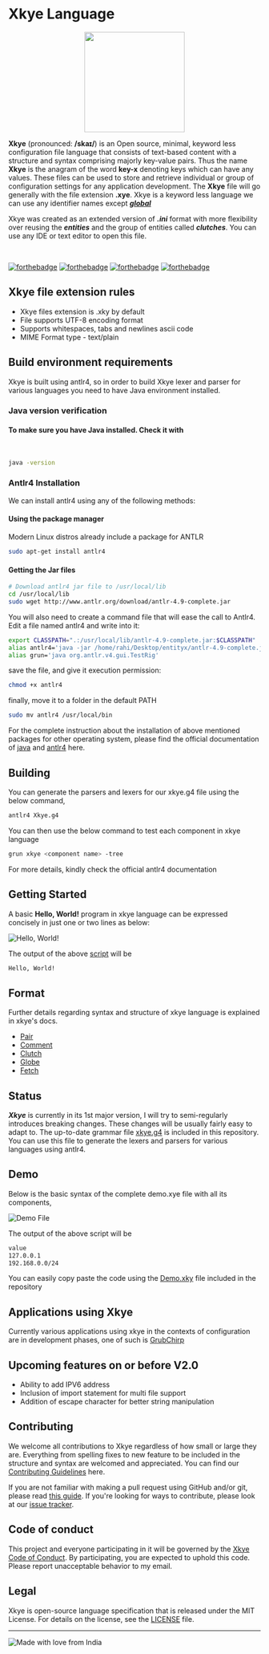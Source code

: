 # Xkye Language

<p align="center">
<a href="xky logo"><img src="images/logo.png" align="center" height="200" width="200" ></a>
</p>

**Xkye** (pronounced: **/skaɪ/**) is an Open source, minimal, keyword less configuration file language that consists of text-based content with a structure and syntax comprising majorly key-value pairs. Thus the name **Xkye** is the anagram of the word **key-x** denoting keys which can have any values. These files can be used to store and retrieve individual or group of configuration settings for any application development. The **Xkye** file will go generally with the file extension **.xye**. Xkye is a keyword less language we can use any identifier names except ***[global](doc/Globe.md)***

Xkye was created as an extended version of ***.ini*** format with more flexibility over reusing the ***entities*** and the group of entities called ***clutches***. You can use any IDE or text editor to open this file.

</br>

[![forthebadge](https://forthebadge.com/images/badges/open-source.svg)](https://forthebadge.com)
[![forthebadge](https://forthebadge.com/images/badges/ctrl-c-ctrl-v.svg)](https://forthebadge.com)
[![forthebadge](https://forthebadge.com/images/badges/powered-by-coffee.svg)](https://forthebadge.com)
[![forthebadge](https://forthebadge.com/images/badges/no-ragrets.svg)](https://forthebadge.com)


## Xkye file extension rules
- Xkye files extension is .xky by default
- File supports UTF-8 encoding format
- Supports whitespaces, tabs and newlines ascii code
- MIME Format type - text/plain


## Build environment requirements

Xkye is built using antlr4, so in order to build Xkye lexer and parser for various languages you need to have Java environment installed.

### Java version verification

#### To make sure you have Java installed. Check it with

<br />

```sh
java -version
```

### Antlr4 Installation

We can install antlr4 using any of the following methods:

#### Using the package manager

Modern Linux distros already include a package for ANTLR

```sh
sudo apt-get install antlr4
```

#### Getting the Jar files

```sh
# Download antlr4 jar file to /usr/local/lib
cd /usr/local/lib
sudo wget http://www.antlr.org/download/antlr-4.9-complete.jar
```

You will also need to create a command file that will ease the call to Antlr4. Edit a file named antlr4 and write into it:

```sh
export CLASSPATH=".:/usr/local/lib/antlr-4.9-complete.jar:$CLASSPATH"
alias antlr4='java -jar /home/rahi/Desktop/entityx/antlr-4.9-complete.jar'
alias grun='java org.antlr.v4.gui.TestRig'
```

save the file, and give it execution permission:

```sh
chmod +x antlr4
```

finally, move it to a folder in the default PATH

```sh
sudo mv antlr4 /usr/local/bin
```

For the complete instruction about the installation of above mentioned packages for other operating system, please find the official documentation of [java](https://www.java.com/en/download/) and [antlr4](https://www.antlr.org/) here.

## Building

You can generate the parsers and lexers for our xkye.g4 file using the below command,

```sh
antlr4 Xkye.g4
```

You can then use the below command to test each component in xkye language

```sh
grun xkye <component name> -tree
```

For more details, kindly check the official antlr4 documentation

## Getting Started
A basic **Hello, World!** program in xkye language can be expressed concisely in just one or two lines as below:

![Hello, World!](images/helloworld.png)

The output of the above [script](examples/helloworld.xky) will be
```sh
Hello, World!
```

## Format
Further details regarding syntax and structure of xkye language is explained in xkye's docs.
- [Pair](doc/Xkyepair.md)
- [Comment](doc/Comment.md)
- [Clutch](doc/Clutch.md)
- [Globe](doc/Globe.md)
- [Fetch](doc/Fetch.md)


## Status
***Xkye*** is currently in its 1st major version, I will try to semi-regularly introduces breaking changes. These changes will be usually fairly easy to adapt to. The up-to-date grammar file [xkye.g4](Xkye.g4) is included in this repository. You can use this file to generate the lexers and parsers for various languages using antlr4.

## Demo
Below is the basic syntax of the complete demo.xye file with all its components,

![Demo File](images/demo.png)

The output of the above script will be

```sh
value
127.0.0.1
192.168.0.0/24
```

You can easily copy paste the code using the [Demo.xky](examples/demo.xky) file included in the repository

## Applications using Xkye
Currently various applications using xkye in the contexts of configuration are in development phases, one of such is [GrubChirp](https://github.com/grubchirp)

## Upcoming features on or before V2.0
- Ability to add IPV6 address
- Inclusion of import statement for multi file support
- Addition of escape character for better string manipulation


## Contributing
We welcome all contributions to Xkye regardless of how small or large they are. Everything from spelling fixes to new feature to be included in the structure and syntax are welcomed and appreciated. You can find our [Contributing Guidelines](https://github.com/RahmanAnsari/xkye-lang/tree/master/CONTRIBUTING.md) here.

If you are not familiar with making a pull request using GitHub and/or git, please read [this guide](https://docs.github.com/en/github/collaborating-with-pull-requests/proposing-changes-to-your-work-with-pull-requests/about-pull-requests). If you're looking for ways to contribute, please look at our [issue tracker](https://github.com/RahmanAnsari/xkye-lang/issues).

## Code of conduct
This project and everyone participating in it will be governed by the [Xkye Code of Conduct](CODE_OF_CONDUCT.md). By participating, you are expected to uphold this code. Please report unacceptable behavior to my email.

## Legal
Xkye is open-source language specification that is released under the MIT License. For details on the license, see the [LICENSE](https://github.com/RahmanAnsari/xkye-lang/blob/main/LICENSE) file.

---

![Made with love from India](https://madewithlove.now.sh/in?heart=true&template=for-the-badge)
